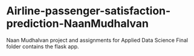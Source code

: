 # Airline-passenger-satisfaction-prediction-NaanMudhalvan
Naan Mudhalvan project and assignments for Applied Data Science
Final folder contains the flask app.
